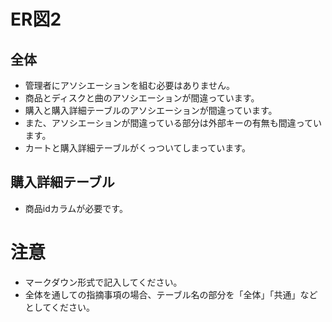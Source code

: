 # ER図2
## 全体
- 管理者にアソシエーションを組む必要はありません。
- 商品とディスクと曲のアソシエーションが間違っています。
- 購入と購入詳細テーブルのアソシエーションが間違っています。
- また、アソシエーションが間違っている部分は外部キーの有無も間違っています。
- カートと購入詳細テーブルがくっついてしまっています。

## 購入詳細テーブル
- 商品idカラムが必要です。

# 注意
* マークダウン形式で記入してください。
* 全体を通しての指摘事項の場合、テーブル名の部分を「全体」「共通」などとしてください。

